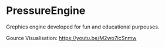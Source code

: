 # PressureEngine

Grephics engine developed for fun and educational purpouses.

Gource Visualisation: https://youtu.be/M2wo7icSnmw 
